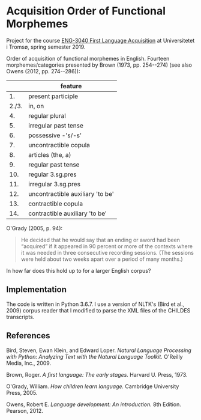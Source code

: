 # Acquisition Order of Functional Morphemes

Project for the course [ENG-3040 First Language Acquisition](https://en.uit.no/education/courses/course?p_document_id=567082) at Universitetet i Tromsø, spring semester 2019.

Order of acquisition of functional morphemes in English. Fourteen morphemes/categories presented by Brown (1973, pp. 254--274) (see also Owens (2012, pp. 274--286)):

|       | feature                  |
|-------|--------------------------|
| 1.    | present participle       |
| 2./3. | in, on                   |
| 4.    | regular plural           |
| 5.    | irregular past tense     |
| 6.    | possessive -'s/-s'              |
| 7.    | uncontractible copula    |
| 8.    | articles (the, a)                 |
| 9.    | regular past tense       |
| 10.   | regular 3.sg.pres        |
| 11.   | irregular 3.sg.pres      |
| 12.   | uncontractible auxiliary 'to be' |
| 13.   | contractible copula      |
| 14.   | contractible auxiliary 'to be'  |

O'Grady (2005, p. 94):
> He decided that he would say that an ending or aword had been “acquired” if it appeared in 90 percent or more of the contexts where it was needed in three consecutive recording sessions. (The sessions were held about two weeks apart over a period of many months.)

In how far does this hold up to for a larger English corpus?


## Implementation

The code is written in Python 3.6.7.
I use a version of NLTK's (Bird et al., 2009) corpus reader that I modified to parse the XML files of the CHILDES transcripts.

## References

Bird, Steven, Ewan Klein, and Edward Loper. _Natural Language Processing with Python: Analyzing Text with the Natural Language Toolkit._ O'Reilly Media, Inc., 2009.

Brown, Roger. _A first language: The early stages._ Harvard U. Press, 1973.

O'Grady, William. _How children learn language._ Cambridge University Press, 2005.

Owens, Robert E. _Language development: An introduction._ 8th Edition. Pearson, 2012.